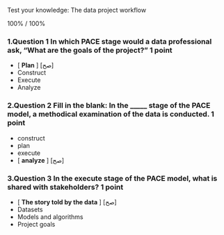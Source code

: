 Test your knowledge: The data project workflow

100% / 100%


### 1.Question 1 In which PACE stage would a data professional ask, “What are the goals of the project?” 1 point

* [ **Plan** ] [صح]
* Construct
* Execute
* Analyze

###  2.Question 2 Fill in the blank: In the _____ stage of the PACE model, a methodical examination of the data is conducted. 1 point

* construct
* plan
* execute
* [ **analyze** ] [صح]

###  3.Question 3 In the execute stage of the PACE model, what is shared with stakeholders? 1 point

* [ **The story told by the data** ] [صح]
* Datasets
* Models and algorithms
* Project goals
